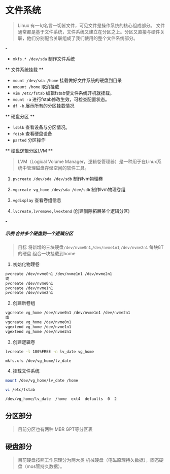 # 文件系统

> Linux 有一句名言一切皆文件，可见文件是操作系统的核心组成部分。 文件通常都是基于文件系统，文件系统又建立在分区之上。分区又直接与硬件关联，他们分别配合关联组成了我们使用的整个文件系统部分。


**-**

- `mkfs.* /dev/sda` 制作文件系统


** 文件系统挂载 **
- `mount /dev/sda /home` 挂载做好文件系统的硬盘到目录  
- `umount /home`   取消挂载
- `vim /etc/fstab` 编辑fstab使文件系统开机就挂载。
- `mount -a`       进行fstab修改生效，可检查配置状态。
- `df -h` 展示所有的分区挂载情况

** 硬盘分区 ** 

- `lsblk` 查看设备与分区情况。
- `fdisk` 查看硬盘设备
- `parted` 分区操作

** 硬盘逻辑分区LVM ** 
> LVM（Logical Volume Manager，逻辑卷管理器）是一种用于在Linux系统中管理磁盘存储空间的软件工具。

1. `pvcreate /dev/sda /dev/sdb` 制作lvm物理卷

2. `vgcreate vg_home /dev/sda /dev/sdb` 制作lvm物理卷组

3. `vgdisplay` 查看卷组信息

3. `lvcreate,lvremove,lvextend` (创建删除拓展某个逻辑分区)

**-**

##### 示例 合并多个硬盘到一个逻辑分区

> 目标 将新增的三块硬盘`/dev/nvme0n1`,`/dev/nvme1n1`,`/dev/nvme2n1` 每块8T的硬盘 组合一块挂载到home

1. 初始化物理卷 

```bash
pvcreate /dev/nvme0n1 /dev/nvme1n1 /dev/nvme2n1
或
pvcreate /dev/nvme0n1 
pvcreate /dev/nvme1n1 
pvcreate /dev/nvme2n1
```

2. 创建新卷组

```bash
vgcreate vg_home /dev/nvme0n1 /dev/nvme1n1 /dev/nvme2n1
或
vgcreate vg_home /dev/nvme0n1 
vgextend vg_home /dev/nvme1n1 
vgextend vg_home /dev/nvme2n1
```

3. 创建逻辑卷

```bash
lvcreate -l 100%FREE -n lv_date vg_home

mkfs.xfs /dev/vg_home/lv_date
```

4. 挂载文件系统

```bash
mount /dev/vg_home/lv_date /home

vi /etc/fstab

/dev/vg_home/lv_date  /home  ext4  defaults  0  2
```


## 分区部分

> 目前分区也有两种 MBR GPT等分区表

## 硬盘部分

> 目前硬盘按照工作原理分为两大类 机械硬盘（电磁原理持久数据），固态硬盘（mos管持久数据）。